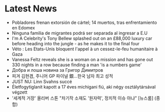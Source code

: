 # Latest News
-  Pobladores frenan extorsión de cártel; 14 muertos, tras enfrentamiento en Edomex
-  Ninguna familia de migrantes podrá ser separada al ingresar a E.U
-  I'm A Celebrity's Tony Bellew splashed out on an £88,000 luxury car before heading into the jungle - as he makes it to the final four
-  Véto : Les Etats-Unis bloquent l'appel à un cessez-le-feu humanitaire à Gaza
-  Vanessa Feltz reveals she is a woman on a mission and has gone out 330 nights in a row because finding a man 'is a numbers game'
-  Добра и лоша новина за Григор Димитров
-  피겨 김현겸, 주니어 GP 파이널 銀…한국 남자 최고 성적
-  JUST NU: Linn Svahns succé
-  Életfogytiglanit kapott a 17 éves michigani fiú, aki négy osztálytársával végzett
-  '세계적 거장' 올리버 스톤 "차기작 소재도 '원자력', 정치적 이슈 아냐" [뉴스룸] (종합)
